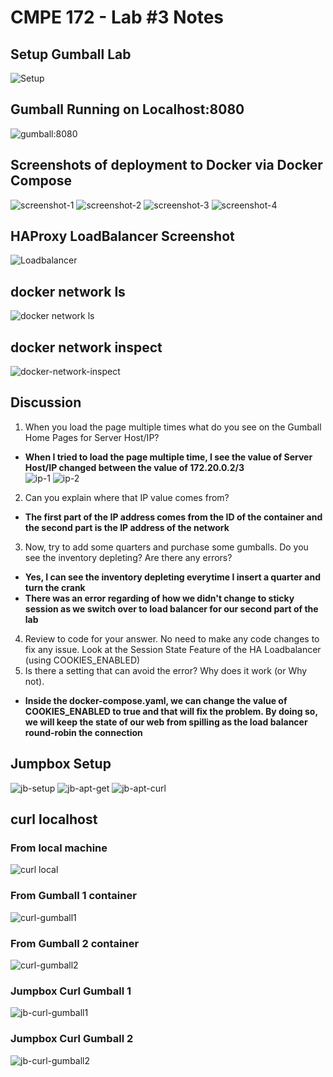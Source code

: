 # CMPE 172 - Lab #3 Notes

## Setup  Gumball Lab
![Setup](./spring-gumball/images/setup.png)

## Gumball Running on Localhost:8080
![gumball:8080](./spring-gumball/images/gumball-8080.png)
## Screenshots of deployment to Docker via Docker Compose
![screenshot-1](./spring-gumball/images/docker-ps.png)
![screenshot-2](./spring-gumball/images/gumball-1.png)
![screenshot-3](./spring-gumball/images/gumball-2.png)
![screenshot-4](./spring-gumball/images/gumball-lb.png)

## HAProxy LoadBalancer Screenshot
![Loadbalancer](./spring-gumball/images/HAProxy.png)

## docker network ls
![docker network ls](./spring-gumball/images/docker-network-ls.png)

## docker network inspect
![docker-network-inspect](./spring-gumball/images/docker-network-inspect.png)

## Discussion 
1. When you load the page multiple times what do you see on the Gumball Home Pages for Server Host/IP?
- **When I tried to load the page multiple time, I see the value of Server Host/IP changed between the value of 172.20.0.2/3** <br>
![ip-1](./spring-gumball/images/gumball-ip-1.png)
![ip-2](./spring-gumball/images/gumball-ip-2.png)
2. Can you explain where that IP value comes from? 
- **The first part of the IP address comes from the ID of the container and the second part is the IP address of the network**
3. Now, try to add some quarters and purchase some gumballs. 
Do you see the inventory depleting?  Are there any errors?
- **Yes, I can see the inventory depleting everytime I insert a quarter and turn the crank**
- **There was an error regarding of how we didn't change to sticky session as we switch over to load balancer for our second part of the lab**

4. Review to code for your answer.  No need to make any code changes to fix any issue. Look at the Session State Feature of the HA Loadbalancer (using COOKIES_ENABLED)
5. Is there a setting that can avoid the error?  Why does it work (or Why not).
- **Inside the docker-compose.yaml, we can change the value of COOKIES_ENABLED to true and that will fix the problem. By doing so, we will keep the state of our web from spilling as the load balancer round-robin the connection**

## Jumpbox Setup <br>
![jb-setup](./spring-gumball/images/jb-setup.png)
![jb-apt-get](./spring-gumball/images/jb-apt-get.png)
![jb-apt-curl](./spring-gumball/images/jb-apt-curl.png)
## curl localhost
### From local machine
![curl local](./spring-gumball/images/curl-localhost.png)
### From Gumball 1 container
![curl-gumball1](/spring-gumball/images/gumball-1-curl.png)
### From Gumball 2 container
![curl-gumball2](/spring-gumball/images/gumball-2-curl.png)

### Jumpbox Curl Gumball 1
![jb-curl-gumball1](/spring-gumball/images/jb-curl-1.png)

### Jumpbox Curl Gumball 2
![jb-curl-gumball2](/spring-gumball/images/jb-curl-2.png)